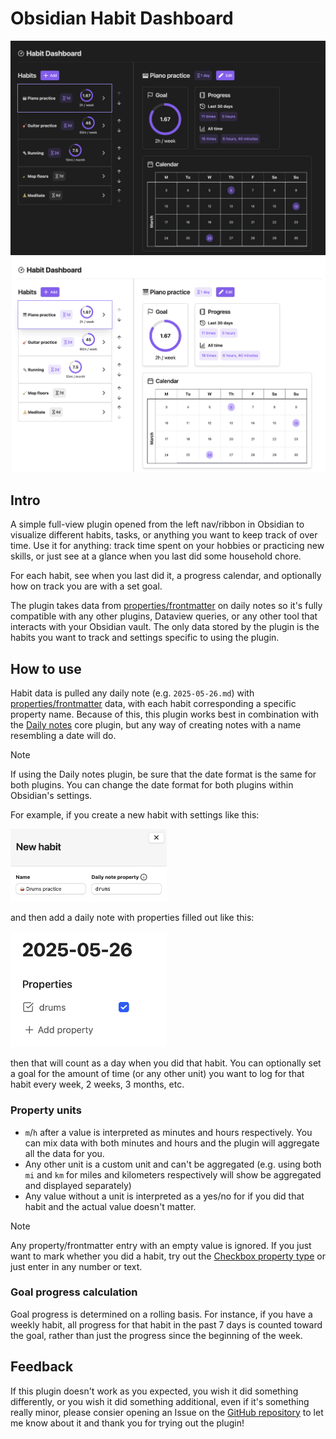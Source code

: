 # Obsidian Habit Dashboard

<img width="600" src="https://raw.githubusercontent.com/jack-arms/obsidian-habit-dashboard/refs/heads/main/public/dark_demo.png" alt="Screenshot of the plugin in dark mode, showing user-added habits and charts/details of the progress on each of them."  />
<img width="600" src="https://raw.githubusercontent.com/jack-arms/obsidian-habit-dashboard/refs/heads/main/public/light_demo.png" alt="Screenshot of the plugin in light mode, showing user-added habits and charts/details of the progress on each of them." />

## Intro

A simple full-view plugin opened from the left nav/ribbon in Obsidian to visualize different habits, tasks, or anything you want to keep track of over time. Use it for anything: track time spent on your hobbies or practicing new skills, or just see at a glance when you last did some household chore.

For each habit, see when you last did it, a progress calendar, and optionally how on track you are with a set goal.

The plugin takes data from [properties/frontmatter](https://help.obsidian.md/properties) on daily notes so it's fully compatible with any other plugins, Dataview queries, or any other tool that interacts with your Obsidian vault. The only data stored by the plugin is the habits you want to track and settings specific to using the plugin.

## How to use

Habit data is pulled any daily note (e.g. `2025-05-26.md`) with [properties/frontmatter](https://help.obsidian.md/properties) data, with each habit corresponding a specific property name. Because of this, this plugin works best in combination with the [Daily notes](https://help.obsidian.md/plugins) core plugin, but any way of creating notes with a name resembling a date will do.

> [!NOTE]
>
> If using the Daily notes plugin, be sure that the date format is the same for both plugins. You can change the date format for both plugins within Obsidian's settings.

For example, if you create a new habit with settings like this:

<img width="250" src="https://raw.githubusercontent.com/jack-arms/obsidian-habit-dashboard/refs/heads/main/public/creating_new_habit.png" alt="Screenshot of the plugin's add new habit modal" />

and then add a daily note with properties filled out like this:

<img width="250" src="https://raw.githubusercontent.com/jack-arms/obsidian-habit-dashboard/refs/heads/main/public/adding_note_property.png" alt="Screenshot of adding properties to a daily note in Obsidian" />

then that will count as a day when you did that habit. You can optionally set a goal for the amount of time (or any other unit) you want to log for that habit every week, 2 weeks, 3 months, etc.

### Property units

- `m`/`h` after a value is interpreted as minutes and hours respectively. You can mix data with both minutes and hours and the plugin will aggregate all the data for you.
- Any other unit is a custom unit and can't be aggregated (e.g. using both `mi` and `km` for miles and kilometers respectively will show be aggregated and displayed separately)
- Any value without a unit is interpreted as a yes/no for if you did that habit and the actual value doesn't matter.

> [!NOTE]
>
> Any property/frontmatter entry with an empty value is ignored. If you just want to mark whether you did a habit, try out the [Checkbox property type](https://help.obsidian.md/properties#Property%20types) or just enter in any number or text.

### Goal progress calculation

Goal progress is determined on a rolling basis. For instance, if you have a weekly habit, all progress for that habit in the past 7 days is counted toward the goal, rather than just the progress since the beginning of the week.

## Feedback

If this plugin doesn't work as you expected, you wish it did something differently, or you wish it did something additional, even if it's something really minor, please consier opening an Issue on the [GitHub repository](https://github.com/jack-arms/obsidian-habit-dashboard/issues) to let me know about it and thank you for trying out the plugin!
